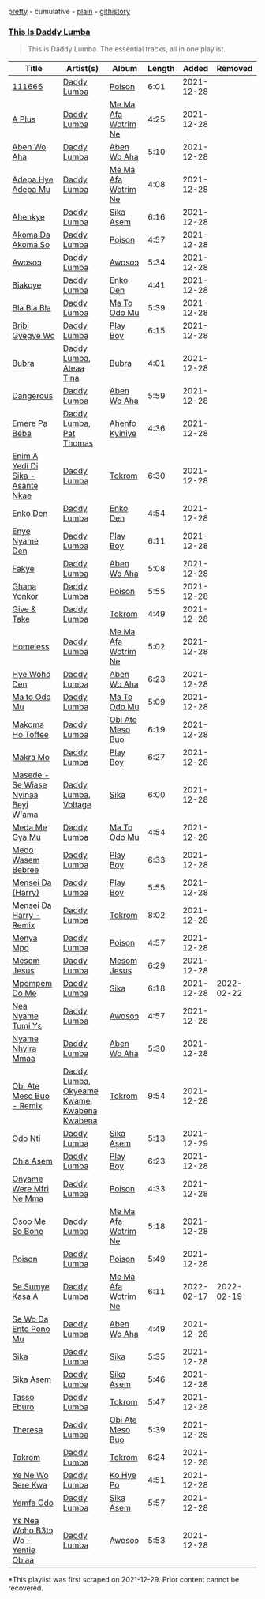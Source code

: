 [pretty](/playlists/pretty/37i9dQZF1DZ06evO3gEzVb.md) - cumulative - [plain](/playlists/plain/37i9dQZF1DZ06evO3gEzVb) - [githistory](https://github.githistory.xyz/mackorone/spotify-playlist-archive/blob/main/playlists/plain/37i9dQZF1DZ06evO3gEzVb)

### [This Is Daddy Lumba](https://open.spotify.com/playlist/4ZgERGnq6QOKTxmLecboD4)

> This is Daddy Lumba\. The essential tracks, all in one playlist.

| Title | Artist(s) | Album | Length | Added | Removed |
|---|---|---|---|---|---|
| [111666](https://open.spotify.com/track/3HpxjvcV8wCi9aDtXgq59t) | [Daddy Lumba](https://open.spotify.com/artist/5yeOizI77ma33LNac9KiZr) | [Poison](https://open.spotify.com/album/37SDSDaWZtD3KmNHPjHQkC) | 6:01 | 2021-12-28 |  |
| [A Plus](https://open.spotify.com/track/3lmSEuWtALQtKtE1bEu0ab) | [Daddy Lumba](https://open.spotify.com/artist/5yeOizI77ma33LNac9KiZr) | [Me Ma Afa Wotrim Ne](https://open.spotify.com/album/6uv4PopPaCIe0IMo1YyjMx) | 4:25 | 2021-12-28 |  |
| [Aben Wo Aha](https://open.spotify.com/track/1sw1Ahq16MtmeFIwEgXxKm) | [Daddy Lumba](https://open.spotify.com/artist/5yeOizI77ma33LNac9KiZr) | [Aben Wo Aha](https://open.spotify.com/album/4FcLoTiIPJwwnW5xa20mm2) | 5:10 | 2021-12-28 |  |
| [Adepa Hye Adepa Mu](https://open.spotify.com/track/5ds48ZOnVldBlcUudozuaF) | [Daddy Lumba](https://open.spotify.com/artist/5yeOizI77ma33LNac9KiZr) | [Me Ma Afa Wotrim Ne](https://open.spotify.com/album/6uv4PopPaCIe0IMo1YyjMx) | 4:08 | 2021-12-28 |  |
| [Ahenkye](https://open.spotify.com/track/5qfULmQOlfGeCM42Ltshm9) | [Daddy Lumba](https://open.spotify.com/artist/5yeOizI77ma33LNac9KiZr) | [Sika Asem](https://open.spotify.com/album/1vmud1QfmKGiCaMooqZps8) | 6:16 | 2021-12-28 |  |
| [Akoma Da Akoma So](https://open.spotify.com/track/0lLBfOYiCfwWjUDhMUumu1) | [Daddy Lumba](https://open.spotify.com/artist/5yeOizI77ma33LNac9KiZr) | [Poison](https://open.spotify.com/album/37SDSDaWZtD3KmNHPjHQkC) | 4:57 | 2021-12-28 |  |
| [Awosoɔ](https://open.spotify.com/track/1R86Trm0Pia8mKvEOUHj04) | [Daddy Lumba](https://open.spotify.com/artist/5yeOizI77ma33LNac9KiZr) | [Awosoɔ](https://open.spotify.com/album/13OdQBvMdf2jyt3PzRF4hh) | 5:34 | 2021-12-28 |  |
| [Biakoye](https://open.spotify.com/track/3Q5ExeSGFc1vPyYoFcWkTm) | [Daddy Lumba](https://open.spotify.com/artist/5yeOizI77ma33LNac9KiZr) | [Enko Den](https://open.spotify.com/album/1ZapwPfnuJ8U2o8dwlHVC7) | 4:41 | 2021-12-28 |  |
| [Bla Bla Bla](https://open.spotify.com/track/0Tii7GjTjBIf8e4cRllMy3) | [Daddy Lumba](https://open.spotify.com/artist/5yeOizI77ma33LNac9KiZr) | [Ma To Odo Mu](https://open.spotify.com/album/04RTUc4ZjIWv5cim94K5C9) | 5:39 | 2021-12-28 |  |
| [Bribi Gyegye Wo](https://open.spotify.com/track/38x7yHTK6rbrpHWPJyAJ9O) | [Daddy Lumba](https://open.spotify.com/artist/5yeOizI77ma33LNac9KiZr) | [Play Boy](https://open.spotify.com/album/1yihy5cSOcS96ZMwGj5fDG) | 6:15 | 2021-12-28 |  |
| [Bubra](https://open.spotify.com/track/0UNYnguChXs6BQPWgCTlhs) | [Daddy Lumba](https://open.spotify.com/artist/5yeOizI77ma33LNac9KiZr), [Ateaa Tina](https://open.spotify.com/artist/5qo4spmGN6Q2HkxdxOTlWx) | [Bubra](https://open.spotify.com/album/5ES10MtwAoKPQ49cLh2RBd) | 4:01 | 2021-12-28 |  |
| [Dangerous](https://open.spotify.com/track/31SKMNN49ZSMu3IrtW8V1e) | [Daddy Lumba](https://open.spotify.com/artist/5yeOizI77ma33LNac9KiZr) | [Aben Wo Aha](https://open.spotify.com/album/4FcLoTiIPJwwnW5xa20mm2) | 5:59 | 2021-12-28 |  |
| [Emere Pa Beba](https://open.spotify.com/track/4MvzOnaUIoQp28H9BAZMLp) | [Daddy Lumba](https://open.spotify.com/artist/5yeOizI77ma33LNac9KiZr), [Pat Thomas](https://open.spotify.com/artist/6bDPzH0ZXkaMcXYlcQ2yoy) | [Ahenfo Kyiniye](https://open.spotify.com/album/1pp1UCMS5bibfJioxWGlw7) | 4:36 | 2021-12-28 |  |
| [Enim A Yedi Di Sika \- Asante Nkae](https://open.spotify.com/track/4h8KFDgpyCO4EuvUv6eSg5) | [Daddy Lumba](https://open.spotify.com/artist/5yeOizI77ma33LNac9KiZr) | [Tokrom](https://open.spotify.com/album/2vrWiu3otZr5U4yoILViN2) | 6:30 | 2021-12-28 |  |
| [Enko Den](https://open.spotify.com/track/0LBECuTjYgvP3jwdv07Yet) | [Daddy Lumba](https://open.spotify.com/artist/5yeOizI77ma33LNac9KiZr) | [Enko Den](https://open.spotify.com/album/1ZapwPfnuJ8U2o8dwlHVC7) | 4:54 | 2021-12-28 |  |
| [Enye Nyame Den](https://open.spotify.com/track/3kzWyIfre7bl5jbZ86xKLc) | [Daddy Lumba](https://open.spotify.com/artist/5yeOizI77ma33LNac9KiZr) | [Play Boy](https://open.spotify.com/album/1yihy5cSOcS96ZMwGj5fDG) | 6:11 | 2021-12-28 |  |
| [Fakye](https://open.spotify.com/track/03bhHIE1TyZag5a671BKiT) | [Daddy Lumba](https://open.spotify.com/artist/5yeOizI77ma33LNac9KiZr) | [Aben Wo Aha](https://open.spotify.com/album/4FcLoTiIPJwwnW5xa20mm2) | 5:08 | 2021-12-28 |  |
| [Ghana Yonkor](https://open.spotify.com/track/53gAZJTnzzDyeP1gbIOhbu) | [Daddy Lumba](https://open.spotify.com/artist/5yeOizI77ma33LNac9KiZr) | [Poison](https://open.spotify.com/album/37SDSDaWZtD3KmNHPjHQkC) | 5:55 | 2021-12-28 |  |
| [Give & Take](https://open.spotify.com/track/1xWGJbqrej8506MiseCPgm) | [Daddy Lumba](https://open.spotify.com/artist/5yeOizI77ma33LNac9KiZr) | [Tokrom](https://open.spotify.com/album/2vrWiu3otZr5U4yoILViN2) | 4:49 | 2021-12-28 |  |
| [Homeless](https://open.spotify.com/track/0MOHsre9xorGBBAsAPRyJr) | [Daddy Lumba](https://open.spotify.com/artist/5yeOizI77ma33LNac9KiZr) | [Me Ma Afa Wotrim Ne](https://open.spotify.com/album/6uv4PopPaCIe0IMo1YyjMx) | 5:02 | 2021-12-28 |  |
| [Hye Woho Den](https://open.spotify.com/track/5cZx8lSVEsibdjbsy5iUFM) | [Daddy Lumba](https://open.spotify.com/artist/5yeOizI77ma33LNac9KiZr) | [Aben Wo Aha](https://open.spotify.com/album/4FcLoTiIPJwwnW5xa20mm2) | 6:23 | 2021-12-28 |  |
| [Ma to Odo Mu](https://open.spotify.com/track/6EZv2b78cH0gJLOW9SaTVy) | [Daddy Lumba](https://open.spotify.com/artist/5yeOizI77ma33LNac9KiZr) | [Ma To Odo Mu](https://open.spotify.com/album/04RTUc4ZjIWv5cim94K5C9) | 5:09 | 2021-12-28 |  |
| [Makoma Ho Toffee](https://open.spotify.com/track/0UydnFZZwlYY4b3HxoExqr) | [Daddy Lumba](https://open.spotify.com/artist/5yeOizI77ma33LNac9KiZr) | [Obi Ate Meso Buo](https://open.spotify.com/album/0R50BVSdGAr8Tj9R8JFuF7) | 6:19 | 2021-12-28 |  |
| [Makra Mo](https://open.spotify.com/track/4CRorlG9nVyy94L4pyG8VA) | [Daddy Lumba](https://open.spotify.com/artist/5yeOizI77ma33LNac9KiZr) | [Play Boy](https://open.spotify.com/album/1yihy5cSOcS96ZMwGj5fDG) | 6:27 | 2021-12-28 |  |
| [Masede \- Se Wiase Nyinaa Beyi W'ama](https://open.spotify.com/track/3hrk3Y80NYWdxfWutylVBf) | [Daddy Lumba](https://open.spotify.com/artist/5yeOizI77ma33LNac9KiZr), [Voltage](https://open.spotify.com/artist/5Pexua3J92rqhQvEqTcRKP) | [Sika](https://open.spotify.com/album/4xTYoouxVe7kIm93SFu3SO) | 6:00 | 2021-12-28 |  |
| [Meda Me Gya Mu](https://open.spotify.com/track/5eh38lehGYMMQQzuhkgL5I) | [Daddy Lumba](https://open.spotify.com/artist/5yeOizI77ma33LNac9KiZr) | [Ma To Odo Mu](https://open.spotify.com/album/04RTUc4ZjIWv5cim94K5C9) | 4:54 | 2021-12-28 |  |
| [Medo Wasem Bebree](https://open.spotify.com/track/6iwpdRMT9DhLNaX1Q16naB) | [Daddy Lumba](https://open.spotify.com/artist/5yeOizI77ma33LNac9KiZr) | [Play Boy](https://open.spotify.com/album/1yihy5cSOcS96ZMwGj5fDG) | 6:33 | 2021-12-28 |  |
| [Mensei Da \(Harry\)](https://open.spotify.com/track/73rn8UZBXBh4SYbeMxUMX1) | [Daddy Lumba](https://open.spotify.com/artist/5yeOizI77ma33LNac9KiZr) | [Play Boy](https://open.spotify.com/album/1yihy5cSOcS96ZMwGj5fDG) | 5:55 | 2021-12-28 |  |
| [Mensei Da Harry \- Remix](https://open.spotify.com/track/5uqQBiGPkwAdDicoBMNfWi) | [Daddy Lumba](https://open.spotify.com/artist/5yeOizI77ma33LNac9KiZr) | [Tokrom](https://open.spotify.com/album/2vrWiu3otZr5U4yoILViN2) | 8:02 | 2021-12-28 |  |
| [Menya Mpo](https://open.spotify.com/track/3lTBJkKqCcigu8WXlsuLqF) | [Daddy Lumba](https://open.spotify.com/artist/5yeOizI77ma33LNac9KiZr) | [Poison](https://open.spotify.com/album/37SDSDaWZtD3KmNHPjHQkC) | 4:57 | 2021-12-28 |  |
| [Mesom Jesus](https://open.spotify.com/track/0uD0AwXLZc0gi0A4kd3PY7) | [Daddy Lumba](https://open.spotify.com/artist/5yeOizI77ma33LNac9KiZr) | [Mesom Jesus](https://open.spotify.com/album/7m8eqE0b1oW6W6hC909cfJ) | 6:29 | 2021-12-28 |  |
| [Mpempem Do Me](https://open.spotify.com/track/7qnaLMZp1nBrph2Ta6M4Oe) | [Daddy Lumba](https://open.spotify.com/artist/5yeOizI77ma33LNac9KiZr) | [Sika](https://open.spotify.com/album/4xTYoouxVe7kIm93SFu3SO) | 6:18 | 2021-12-28 | 2022-02-22 |
| [Nea Nyame Tumi Yɛ](https://open.spotify.com/track/7hjuGZWgPxZEUn0cSsG1f7) | [Daddy Lumba](https://open.spotify.com/artist/5yeOizI77ma33LNac9KiZr) | [Awosoɔ](https://open.spotify.com/album/13OdQBvMdf2jyt3PzRF4hh) | 4:57 | 2021-12-28 |  |
| [Nyame Nhyira Mmaa](https://open.spotify.com/track/3av5ImdM6r2kZjECEy1BJP) | [Daddy Lumba](https://open.spotify.com/artist/5yeOizI77ma33LNac9KiZr) | [Aben Wo Aha](https://open.spotify.com/album/4FcLoTiIPJwwnW5xa20mm2) | 5:30 | 2021-12-28 |  |
| [Obi Ate Meso Buo \- Remix](https://open.spotify.com/track/3uU0P0jAUXXYJnooi4lItE) | [Daddy Lumba](https://open.spotify.com/artist/5yeOizI77ma33LNac9KiZr), [Okyeame Kwame](https://open.spotify.com/artist/03PFnT5fu6TcuZMu1ZBvz4), [Kwabena Kwabena](https://open.spotify.com/artist/6zKu61RG80pBKOMUbBKNMr) | [Tokrom](https://open.spotify.com/album/2vrWiu3otZr5U4yoILViN2) | 9:54 | 2021-12-28 |  |
| [Odo Nti](https://open.spotify.com/track/0lvAnvn5yMeFS5k8LyhY3A) | [Daddy Lumba](https://open.spotify.com/artist/5yeOizI77ma33LNac9KiZr) | [Sika Asem](https://open.spotify.com/album/1vmud1QfmKGiCaMooqZps8) | 5:13 | 2021-12-29 |  |
| [Ohia Asem](https://open.spotify.com/track/7mChIAlmvRxpLwyAkymGT3) | [Daddy Lumba](https://open.spotify.com/artist/5yeOizI77ma33LNac9KiZr) | [Play Boy](https://open.spotify.com/album/1yihy5cSOcS96ZMwGj5fDG) | 6:23 | 2021-12-28 |  |
| [Onyame Were Mfri Ne Mma](https://open.spotify.com/track/1ATrl7ETZ1BYo6EeOHfTRh) | [Daddy Lumba](https://open.spotify.com/artist/5yeOizI77ma33LNac9KiZr) | [Poison](https://open.spotify.com/album/37SDSDaWZtD3KmNHPjHQkC) | 4:33 | 2021-12-28 |  |
| [Osoo Me So Bone](https://open.spotify.com/track/32Ypl201EsHzkEcsxWFzhx) | [Daddy Lumba](https://open.spotify.com/artist/5yeOizI77ma33LNac9KiZr) | [Me Ma Afa Wotrim Ne](https://open.spotify.com/album/6uv4PopPaCIe0IMo1YyjMx) | 5:18 | 2021-12-28 |  |
| [Poison](https://open.spotify.com/track/6R665j6sltbo8FGZ3NIHmk) | [Daddy Lumba](https://open.spotify.com/artist/5yeOizI77ma33LNac9KiZr) | [Poison](https://open.spotify.com/album/37SDSDaWZtD3KmNHPjHQkC) | 5:49 | 2021-12-28 |  |
| [Se Sumye Kasa A](https://open.spotify.com/track/2zLuNDBvz6jSyCCtP7yseM) | [Daddy Lumba](https://open.spotify.com/artist/5yeOizI77ma33LNac9KiZr) | [Me Ma Afa Wotrim Ne](https://open.spotify.com/album/6uv4PopPaCIe0IMo1YyjMx) | 6:11 | 2022-02-17 | 2022-02-19 |
| [Se Wo Da Ento Pono Mu](https://open.spotify.com/track/7EqpMSnnxLC9gECCX5Y6MJ) | [Daddy Lumba](https://open.spotify.com/artist/5yeOizI77ma33LNac9KiZr) | [Aben Wo Aha](https://open.spotify.com/album/4FcLoTiIPJwwnW5xa20mm2) | 4:49 | 2021-12-28 |  |
| [Sika](https://open.spotify.com/track/4769jVjFqmGYmbobHkv5XO) | [Daddy Lumba](https://open.spotify.com/artist/5yeOizI77ma33LNac9KiZr) | [Sika](https://open.spotify.com/album/4xTYoouxVe7kIm93SFu3SO) | 5:35 | 2021-12-28 |  |
| [Sika Asem](https://open.spotify.com/track/5YxRF5BCv9X7bweEN1E7QX) | [Daddy Lumba](https://open.spotify.com/artist/5yeOizI77ma33LNac9KiZr) | [Sika Asem](https://open.spotify.com/album/1vmud1QfmKGiCaMooqZps8) | 5:46 | 2021-12-28 |  |
| [Tasso Eburo](https://open.spotify.com/track/2w9m5atgMBLlbFbzJwmtSo) | [Daddy Lumba](https://open.spotify.com/artist/5yeOizI77ma33LNac9KiZr) | [Tokrom](https://open.spotify.com/album/2vrWiu3otZr5U4yoILViN2) | 5:47 | 2021-12-28 |  |
| [Theresa](https://open.spotify.com/track/4dqtM8dvFvK7GWE1bjDYI4) | [Daddy Lumba](https://open.spotify.com/artist/5yeOizI77ma33LNac9KiZr) | [Obi Ate Meso Buo](https://open.spotify.com/album/0R50BVSdGAr8Tj9R8JFuF7) | 5:39 | 2021-12-28 |  |
| [Tokrom](https://open.spotify.com/track/0TIrrKrlkSThne6AZq4Z90) | [Daddy Lumba](https://open.spotify.com/artist/5yeOizI77ma33LNac9KiZr) | [Tokrom](https://open.spotify.com/album/2vrWiu3otZr5U4yoILViN2) | 6:24 | 2021-12-28 |  |
| [Ye Ne Wo Sere Kwa](https://open.spotify.com/track/2kV9XiGw9fZnGr52vlYCjy) | [Daddy Lumba](https://open.spotify.com/artist/5yeOizI77ma33LNac9KiZr) | [Ko Hye Po](https://open.spotify.com/album/64Brb5KbzpX1YyG9selHP8) | 4:51 | 2021-12-28 |  |
| [Yemfa Odo](https://open.spotify.com/track/4F65ejGFmJcmQwR3lxwr2i) | [Daddy Lumba](https://open.spotify.com/artist/5yeOizI77ma33LNac9KiZr) | [Sika Asem](https://open.spotify.com/album/1vmud1QfmKGiCaMooqZps8) | 5:57 | 2021-12-28 |  |
| [Yɛ Nea Woho B3tɔ Wo \- Yentie Obiaa](https://open.spotify.com/track/2gNwDM9tIkcNibBlRZzhtO) | [Daddy Lumba](https://open.spotify.com/artist/5yeOizI77ma33LNac9KiZr) | [Awosoɔ](https://open.spotify.com/album/13OdQBvMdf2jyt3PzRF4hh) | 5:53 | 2021-12-28 |  |

\*This playlist was first scraped on 2021-12-29. Prior content cannot be recovered.